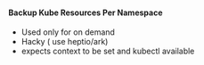 #### Backup Kube Resources Per Namespace
 * Used only for on demand
 * Hacky ( use heptio/ark)
 * expects context to be set and kubectl available
